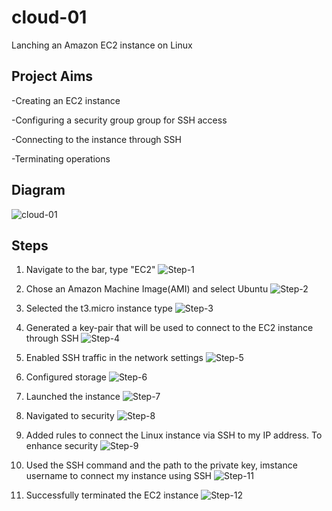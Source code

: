 # cloud-01
Lanching an Amazon EC2 instance on Linux
## Project Aims
-Creating an EC2 instance

-Configuring a security group group for SSH access

-Connecting to the instance through SSH

-Terminating operations
## Diagram
![cloud-01](https://github.com/user-attachments/assets/fac5c788-7500-45c4-9620-bd5ed2cf64a7)
## Steps
1. Navigate to the bar, type "EC2"
   ![Step-1](https://github.com/user-attachments/assets/04d8c0b4-5c0e-48a5-ae5e-d016a3c48fa5)

2. Chose an Amazon Machine Image(AMI) and select Ubuntu
   ![Step-2](https://github.com/user-attachments/assets/7f75a87c-3307-4168-a196-060bf74c33e1)

3. Selected the t3.micro instance type
   ![Step-3](https://github.com/user-attachments/assets/91221b0f-4d02-40b2-90b8-f28ac2a91eae)

4. Generated a key-pair that will be used to connect to the EC2 instance through SSH
   ![Step-4](https://github.com/user-attachments/assets/d9bc2ec3-f3d6-425d-87f4-ede3d21ac60b)

5. Enabled SSH traffic in the network settings
   ![Step-5](https://github.com/user-attachments/assets/34ccaaf3-1560-448c-a0fc-bb3fe12a683b)

6. Configured storage
   ![Step-6](https://github.com/user-attachments/assets/7cc97e0e-1d5b-4633-9387-7aa6d192b6cc)

7. Launched the instance
   ![Step-7](https://github.com/user-attachments/assets/a0290d6c-8640-4625-895f-ff9ce84faeac)

8. Navigated to security
   ![Step-8](https://github.com/user-attachments/assets/ae23b707-c3ab-45ad-b2e0-2b4658a9ae7e)

9. Added rules to connect the Linux instance via SSH to my IP address. To enhance security
    ![Step-9](https://github.com/user-attachments/assets/2f5c2d21-327a-4470-a37a-056774ed50fd)

11. Used the SSH command and the path to the private key, imstance username to connect my instance using SSH
    ![Step-11](https://github.com/user-attachments/assets/df2d7a6b-7e29-440c-ad1a-d56da1bcd158)

12. Successfully terminated the EC2 instance
    ![Step-12](https://github.com/user-attachments/assets/ed4a7b10-abe3-41b6-9cb5-d367068e8f58)


    






